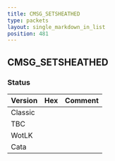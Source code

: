 ```yaml
---
title: CMSG_SETSHEATHED
type: packets
layout: single_markdown_in_list
position: 481
---
```


## CMSG_SETSHEATHED

### Status

Version | Hex | Comment
---------- | ---------- | ---------- 
Classic |  |  
TBC |  |  
WotLK |  |  
Cata |  |  

